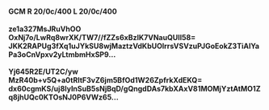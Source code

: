 #### GCM R 20/0c/400 L 20/0c/400
**ze1a327MsJRuVhOO**<br/>**OxNj7o/LwRq8wrXK/TW7//fZZs6xBzlK7VNauQUIl58=**<br/>**JKK2RAPUg3fXq1uJYkSU8wjMaztzVdKbUOlrrsVSVzuPJGoEokZ3TiAlYaPa3oCnVpxv2yLtmbmHxSP9...**<br/><br/>
**Yj645R2E/UT2C/yw**<br/>**MzR40b+v5Q+a0tRltF3vZ6jm5BfOd1W26ZpfrkXdEKQ=**<br/>**dx60cgmKS/uj8lyInSuB5sNjBqD/gQngdDAs7kbXAxV81MOMjYztAtMO1Zq8jhUQc0KTOsNJ0P6VWz65...**